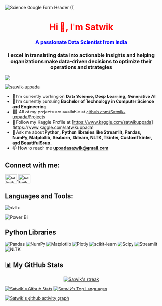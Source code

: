 ![Science Google Form Header (1)](https://github.com/user-attachments/assets/762fa8a3-0307-4817-9924-3b13b09f1cce)


<!DOCTYPE html>
<html>
<head>
</head>
<body>

<h1 align="center" style="color: red;">Hi 👋, I'm Satwik</h1>
<h3 align="center" style="color: blue;">A passionate Data Scientist from India</h3> 
<h3 align="center">I excel in translating data into actionable insights and helping organizations make data-driven decisions to optimize their operations and strategies</h3>


[![](https://visitcount.itsvg.in/api?id=satwik-uppada18&icon=0&color=0)](https://visitcount.itsvg.in)

<p align="left">
    <a href="https://github.com/ryo-ma/github-profile-trophy">
        <img src="https://github-profile-trophy.vercel.app/?username=Satwik-uppada&theme=react&bg_color=20232a" alt="satwik-uppada" />
    </a>
</p>

- 🔭 I’m currently working on **Data Science, Deep Learning, Generative AI**
- 🌱 I’m currently pursuing **Bachelor of Technology in Computer Science and Engineering**
- 👨‍💻 All of my projects are available at [github.com/Satwik-uppada/Projects](https://github.com/Satwik-uppada?tab=repositories)
- 🦆 Follow my Kaggle Profile at [https://www.kaggle.com/satwikuppada](https://www.kaggle.com/satwikuppada)
- 💬 Ask me about **Python, Python libraries like Streamlit, Pandas, NumPy, Matplotlib, Seaborn, Sklearn, NLTK, Tkinter, CustomTkinter, and BeautifulSoup.**
- 📫 How to reach me **uppadasatwik@gmail.com**

## Connect with me:
<p align="left">
    <a href="https://www.linkedin.com/in/satwik-uppada/" target="blank">
        <img align="center" src="https://raw.githubusercontent.com/rahuldkjain/github-profile-readme-generator/master/src/images/icons/Social/linked-in-alt.svg" alt="satwik uppada" height="30" width="40" />
    </a>
    <a href="https://www.hackerrank.com/profile/uppadasatwik" target="blank">
        <img align="center" src="https://raw.githubusercontent.com/rahuldkjain/github-profile-readme-generator/master/src/images/icons/Social/hackerrank.svg" alt="satwik uppada" height="30" width="40" />
    </a>
</p>

## Languages and Tools:

<p align="left">
    <img src="https://skillicons.dev/icons?i=py,mysql,html,css,vscode,pycharm,anaconda,firebase,docker,github,git,ubuntu,linux&perline=7" alt="skills" />
</p>

![Power Bi](https://img.shields.io/badge/power_bi-F2C811?style=for-the-badge&logo=powerbi&logoColor=black)

## Python Libraries
![Pandas](https://img.shields.io/badge/pandas-%23150458.svg?style=for-the-badge&logo=pandas&logoColor=white) ![NumPy](https://img.shields.io/badge/numpy-%23013243.svg?style=for-the-badge&logo=numpy&logoColor=white)  ![Matplotlib](https://img.shields.io/badge/Matplotlib-%23ffffff.svg?style=for-the-badge&logo=Matplotlib&logoColor=black)  ![Plotly](https://img.shields.io/badge/Plotly-%233F4F75.svg?style=for-the-badge&logo=plotly&logoColor=white) ![scikit-learn](https://img.shields.io/badge/scikit--learn-%23F79311.svg?style=for-the-badge&logo=scikit-learn&logoColor=white) ![Scipy](https://img.shields.io/badge/SciPy-%230C55A5.svg?style=for-the-badge&logo=scipy&logoColor=%white) ![Streamlit](https://img.shields.io/badge/Streamlit-%23013243.svg?style=for-the-badge&logo=streamlit&logoColor=%white) ![NLTK](https://img.shields.io/badge/nltk-%23150458.svg?style=for-the-badge&logo=nltk&logoColor=%white) 


## 📊 My GitHub Stats
<p align="center">
<a href="https://github.com/Satwik-uppada/github-readme-streak-stats"><img title="🔥 Get streak stats for your profile at git.io/streak-stats" alt="Satwik's streak" src="https://github-readme-streak-stats.herokuapp.com/?user=Satwik-uppada&theme=react&hide_border=true&bg_color=0D1117"/></a>
</p>

<a href="https://github.com/Satwik-uppada/github-readme-stats"><img alt="Satwik's Github Stats" src="https://github-readme-stats.vercel.app/api?username=Satwik-uppada&show_icons=true&count_private=true&theme=react&hide_border=true&bg_color=0D1117" /></a> 
<a                                                                                                                                                                                                                                                           href="https://github.com/Satwik-uppada/github-readme-stats"><img alt="Satwik's Top Languages" src="https://github-readme-stats.vercel.app/api/top-langs/?username=Satwik-uppada&langs_count=8&count_private=true&layout=compact&theme=react&hide_border=true&bg_color=0D1117" /></a>

[![Satwik's github activity graph](https://github-readme-activity-graph.vercel.app/graph?username=Satwik-uppada&theme=react&bg_color=20232a&color=61dafb&line=a8d7ff&point=fafafa&area=true&hide_border=true)](https://github.com/Satwik-uppada/github-readme-activity-graph)


</body>
</html>
